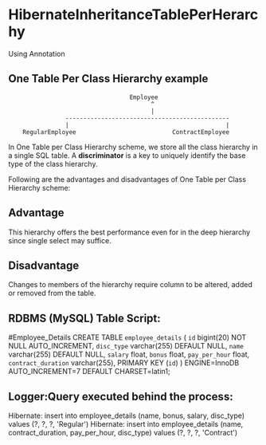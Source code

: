 # HibernateInheritanceTablePerHerarchy
Using Annotation

One Table Per Class Hierarchy example
--------------------------------------

						              Employee
							                ^
							                |
					----------------------------------------------
					|					                         |
		RegularEmployee		                      ContractEmployee


In One Table per Class Hierarchy scheme, we store all the class hierarchy in a single SQL table. 
A <b>discriminator</b> is a key to uniquely identify the base type of the class hierarchy.

Following are the advantages and disadvantages of One Table per Class Hierarchy scheme:

Advantage
---------

This hierarchy offers the best performance even for in the deep hierarchy since single select may suffice.

Disadvantage
------------

Changes to members of the hierarchy require column to be altered, added or removed from the table.

RDBMS (MySQL) Table Script:
---------------------------
#Employee_Details
CREATE TABLE `employee_details` (
  `id` bigint(20) NOT NULL AUTO_INCREMENT,
  `disc_type` varchar(255) DEFAULT NULL,
  `name` varchar(255) DEFAULT NULL,
  `salary` float,
  `bonus` float,
  `pay_per_hour` float,
  `contract_duration` varchar(255),
  PRIMARY KEY (`id`)
) ENGINE=InnoDB AUTO_INCREMENT=7 DEFAULT CHARSET=latin1;

Logger:Query executed behind the process:
------------------------------------------
Hibernate: insert into employee_details (name, bonus, salary, disc_type) values (?, ?, ?, 'Regular')
Hibernate: insert into employee_details (name, contract_duration, pay_per_hour, disc_type) values (?, ?, ?, 'Contract')

